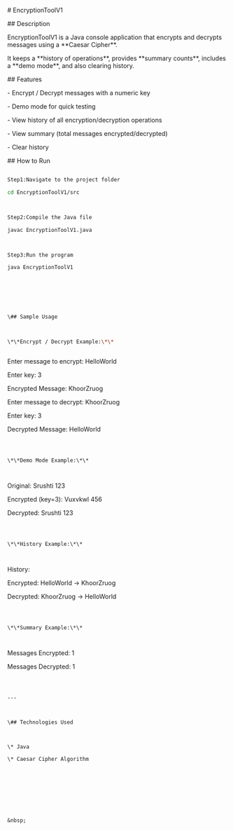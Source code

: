 \# EncryptionToolV1



\## Description



EncryptionToolV1 is a Java console application that encrypts and decrypts messages using a \*\*Caesar Cipher\*\*.  

It keeps a \*\*history of operations\*\*, provides \*\*summary counts\*\*, includes a \*\*demo mode\*\*, and also clearing history.





\## Features

\- Encrypt / Decrypt messages with a numeric key

\- Demo mode for quick testing

\- View history of all encryption/decryption operations

\- View summary (total messages encrypted/decrypted)

\- Clear history







\## How to Run



```bash

Step1:Navigate to the project folder

cd EncryptionToolV1/src



Step2:Compile the Java file

javac EncryptionToolV1.java



Step3:Run the program

java EncryptionToolV1







\## Sample Usage



\*\*Encrypt / Decrypt Example:\*\*



```

Enter message to encrypt: HelloWorld

Enter key: 3

Encrypted Message: KhoorZruog



Enter message to decrypt: KhoorZruog

Enter key: 3

Decrypted Message: HelloWorld

```



\*\*Demo Mode Example:\*\*



```

Original: Srushti 123

Encrypted (key=3): Vuxvkwl 456

Decrypted: Srushti 123

```



\*\*History Example:\*\*



```

History:

Encrypted: HelloWorld -> KhoorZruog

Decrypted: KhoorZruog -> HelloWorld

```



\*\*Summary Example:\*\*



```

Messages Encrypted: 1

Messages Decrypted: 1

```



---



\## Technologies Used



\* Java

\* Caesar Cipher Algorithm









&nbsp; 



